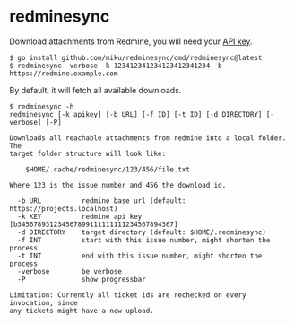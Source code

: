 # redminesync

Download attachments from Redmine, you will need your [API key](https://redmine.example.com/my/api_key).

```
$ go install github.com/miku/redminesync/cmd/redminesync@latest
$ redminesync -verbose -k 123412341234123412341234 -b https://redmine.example.com
```

By default, it will fetch all available downloads.

```
$ redminesync -h
redminesync [-k apikey] [-b URL] [-f ID] [-t ID] [-d DIRECTORY] [-verbose] [-P]

Downloads all reachable attachments from redmine into a local folder. The
target folder structure will look like:

    $HOME/.cache/redminesync/123/456/file.txt

Where 123 is the issue number and 456 the download id.

  -b URL          redmine base url (default: https://projects.localhost)
  -k KEY          redmine api key [b345678931234567899111111111234567894367]
  -d DIRECTORY    target directory (default: $HOME/.redminesync)
  -f INT          start with this issue number, might shorten the process
  -t INT          end with this issue number, might shorten the process
  -verbose        be verbose
  -P              show progressbar

Limitation: Currently all ticket ids are rechecked on every invocation, since
any tickets might have a new upload.
```
